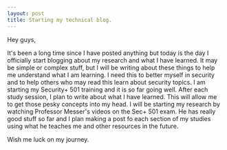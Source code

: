 ```yaml
---
layout: post
title: Starting my technical blog.
---
```


Hey guys,

It's been a long time since I have posted anything but today is the day I officially start blogging about my research and what I have learned. It may be simple or complex stuff, but I will be writing about these things to help me understand what I am learning. I need this to better myself in security and to help others who may read this learn about security topics. I am starting my Security+ 501 training and it is so far going well. After each study session, I plan to write about what I have learned. This will allow me to get those pesky concepts into my head. I will be starting my research by watching Professor Messer's videos on the Sec+ 501 exam. He has really good stuff so far and I plan making a post fo each section of my studies using what he teaches me and other resources in the future.

Wish me luck on my journey.
